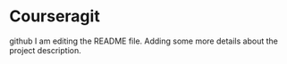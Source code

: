 # Courseragit
github
I am editing the README file. Adding some more details about the project description.
